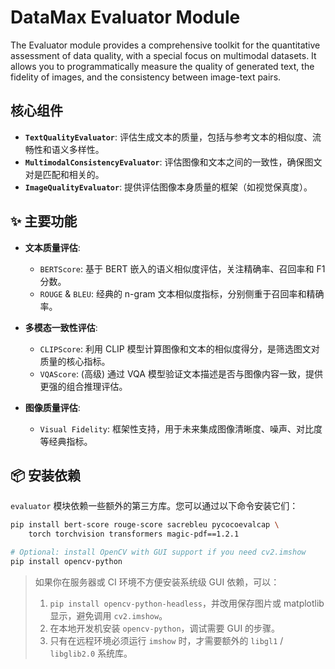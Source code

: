 # DataMax Evaluator Module

The Evaluator module provides a comprehensive toolkit for the quantitative assessment of data quality, with a special focus on multimodal datasets. It allows you to programmatically measure the quality of generated text, the fidelity of images, and the consistency between image-text pairs.

## 核心组件

- **`TextQualityEvaluator`**: 评估生成文本的质量，包括与参考文本的相似度、流畅性和语义多样性。
- **`MultimodalConsistencyEvaluator`**: 评估图像和文本之间的一致性，确保图文对是匹配和相关的。
- **`ImageQualityEvaluator`**: 提供评估图像本身质量的框架（如视觉保真度）。

## ✨ 主要功能

-   **文本质量评估**:
    -   `BERTScore`: 基于 BERT 嵌入的语义相似度评估，关注精确率、召回率和 F1 分数。
    -   `ROUGE` & `BLEU`: 经典的 n-gram 文本相似度指标，分别侧重于召回率和精确率。

-   **多模态一致性评估**:
    -   `CLIPScore`: 利用 CLIP 模型计算图像和文本的相似度得分，是筛选图文对质量的核心指标。
    -   `VQAScore`: (高级) 通过 VQA 模型验证文本描述是否与图像内容一致，提供更强的组合推理评估。

-   **图像质量评估**:
    -   `Visual Fidelity`: 框架性支持，用于未来集成图像清晰度、噪声、对比度等经典指标。

## 📦 安装依赖

`evaluator` 模块依赖一些额外的第三方库。您可以通过以下命令安装它们：

```bash
pip install bert-score rouge-score sacrebleu pycocoevalcap \
    torch torchvision transformers magic-pdf==1.2.1

# Optional: install OpenCV with GUI support if you need cv2.imshow
pip install opencv-python
```


> 如果你在服务器或 CI 环境不方便安装系统级 GUI 依赖，可以：
> 1. `pip install opencv-python-headless`，并改用保存图片或 matplotlib 显示，避免调用 `cv2.imshow`。
> 2. 在本地开发机安装 `opencv-python`，调试需要 GUI 的步骤。
> 3. 只有在远程环境必须运行 `imshow` 时，才需要额外的 `libgl1` / `libglib2.0` 系统库。
